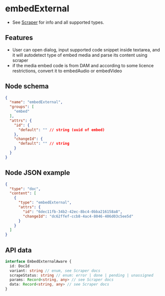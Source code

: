 # embedExternal

- See [Scraper](/editor/scraper/general/) for info and all supported types.

## Features
- User can open dialog, input supported code snippet inside textarea, and it will autodetect type of embed media and parse its content using scraper
- if the media embed code is from DAM and according to some licence restrictions, convert it to embedAudio or embedVideo 

## Node schema

```json
{
  "name": "embedExternal",
  "groups": [
    "embed"
  ],
  "attrs": {
    "id": {
      "default": "" // string (uuid of embed)
    },
    "changeId": {
      "default": "" // string
    }
  }
}
```

## Node JSON example

```json
{
  "type": "doc",
  "content": [
    {
      "type": "embedExternal",
      "attrs": {
        "id": "6dec11fb-34b2-42ec-8bc4-0bba216158a8",
        "changeId": "dc62ffef-ccb8-4ac4-8046-406d03c5ee5d"
      }
    }
  ]
}
```

## API data

```ts
interface EmbedExternalAware {
  id: DocId
  variant: string // enum, see Scraper docs
  scrapeStatus: string // enum: error | done | pending | unassigned
  params: Record<string, any> // see Scraper docs
  data: Record<string, any> // see Scraper docs
}
```

